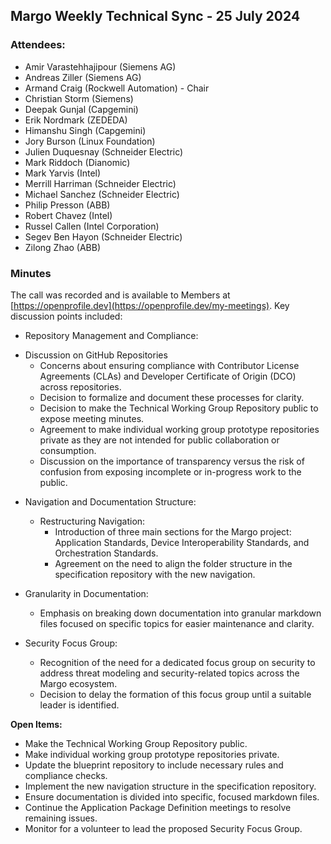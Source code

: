 ## Margo Weekly Technical Sync - 25 July 2024

### Attendees:
* Amir Varastehhajipour (Siemens AG)
* Andreas Ziller (Siemens AG)
* Armand Craig (Rockwell Automation) - Chair
* Christian Storm (Siemens)
* Deepak Gunjal (Capgemini)
* Erik Nordmark (ZEDEDA)
* Himanshu Singh (Capgemini)
* Jory Burson (Linux Foundation)
* Julien Duquesnay (Schneider Electric)
* Mark Riddoch (Dianomic)
* Mark Yarvis (Intel)
* Merrill Harriman (Schneider Electric)
* Michael Sanchez (Schneider Electric)
* Philip Presson (ABB)
* Robert Chavez (Intel)
* Russel Callen (Intel Corporation)
* Segev Ben Hayon (Schneider Electric)
* Zilong Zhao (ABB)
  
### Minutes
The call was recorded and is available to Members at [https://openprofile.dev](https://openprofile.dev/my-meetings). Key discussion points included:

* Repository Management and Compliance:
- Discussion on GitHub Repositories
  - Concerns about ensuring compliance with Contributor License Agreements (CLAs) and Developer Certificate of Origin (DCO) across repositories.
  - Decision to formalize and document these processes for clarity.
  - Decision to make the Technical Working Group Repository public to expose meeting minutes.
  - Agreement to make individual working group prototype repositories private as they are not intended for public collaboration or consumption.
  - Discussion on the importance of transparency versus the risk of confusion from exposing incomplete or in-progress work to the public.

* Navigation and Documentation Structure:
  - Restructuring Navigation:
    - Introduction of three main sections for the Margo project: Application Standards, Device Interoperability Standards, and Orchestration Standards.
    - Agreement on the need to align the folder structure in the specification repository with the new navigation.

* Granularity in Documentation:
  - Emphasis on breaking down documentation into granular markdown files focused on specific topics for easier maintenance and clarity.

* Security Focus Group:
  - Recognition of the need for a dedicated focus group on security to address threat modeling and security-related topics across the Margo ecosystem.
  - Decision to delay the formation of this focus group until a suitable leader is identified.

**Open Items:**
  - Make the Technical Working Group Repository public.
  - Make individual working group prototype repositories private.
  - Update the blueprint repository to include necessary rules and compliance checks.
  - Implement the new navigation structure in the specification repository.
  - Ensure documentation is divided into specific, focused markdown files.
  - Continue the Application Package Definition meetings to resolve remaining issues.
  - Monitor for a volunteer to lead the proposed Security Focus Group.
